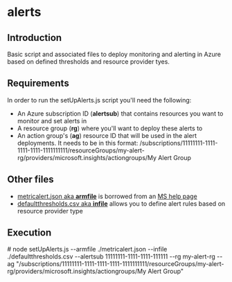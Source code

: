 # alerts

## Introduction

Basic script and associated files to deploy monitoring and alerting in Azure based on defined thresholds and resource provider tyes.

## Requirements

In order to run the setUpAlerts.js script you'll need the following:
* An Azure subscription ID (**alertsub**) that contains resources you want to monitor and set alerts in
* A resource group (**rg**) where you'll want to deploy these alerts to
* An action group's (**ag**) resource ID that will be used in the alert deployments.  It needs to be in this format: /subscriptions/11111111-1111-1111-1111-1111111111/resourceGroups/my-alert-rg/providers/microsoft.insights/actiongroups/My Alert Group

## Other files
* [metricalert.json aka **armfile**](metricalert.json) is borrowed from an [MS help page](https://docs.microsoft.com/en-us/azure/monitoring-and-diagnostics/monitoring-create-metric-alerts-with-templates)
* [defaultthresholds.csv aka **infile**](defaultthresholds.csv) allows you to define alert rules based on resource provider type

## Execution

\# node setUpAlerts.js --armfile ./metricalert.json --infile ./defaultthresholds.csv --alertsub 11111111-1111-1111-111111 --rg my-alert-rg --ag "/subscriptions/11111111-1111-1111-1111-1111111111/resourceGroups/my-alert-rg/providers/microsoft.insights/actiongroups/My Alert Group"
